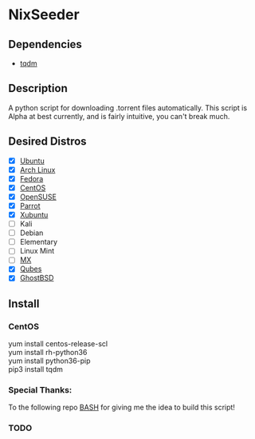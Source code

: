 # NixSeeder
## Dependencies
* [tqdm](https://github.com/tqdm/tqdm)

## Description
A python script for downloading .torrent files automatically.
This script is Alpha at best currently, and is fairly intuitive, you can't break much.

## Desired Distros
- [x] [Ubuntu](https://www.ubuntu.com/)
- [x] [Arch Linux](https://www.archlinux.org/)
- [x] [Fedora](https://getfedora.org/)
- [x] [CentOS](https://www.centos.org/)
- [x] [OpenSUSE](https://www.opensuse.org/)
- [x] [Parrot](https://www.parrotsec.org/)
- [x] [Xubuntu](https://xubuntu.org/)
- [ ] Kali
- [ ] Debian
- [ ] Elementary
- [ ] Linux Mint
- [ ] [MX](https://mxlinux.org/)
- [x] [Qubes](https://www.qubes-os.org/)
- [x] [GhostBSD](https://ghostbsd.org/)

## Install
### CentOS
yum install centos-release-scl  
yum install rh-python36  
yum install python36-pip  
pip3 install tqdm  

### Special Thanks:
To the following repo [BASH](https://github.com/ppaskowsky/Bash) for giving me the idea to build this script!

### TODO
